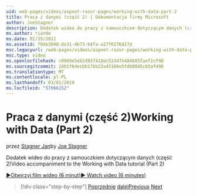 ```yaml
---
uid: web-pages/videos/aspnet-razor-pages/working-with-data-part-2
title: Praca z danymi (część 2) | Dokumentacja firmy Microsoft
author: JoeStagner
description: Dodatek wideo do pracy z samouczkiem dotyczącym danych (część 2)
ms.author: riande
ms.date: 02/25/2011
ms.assetid: f0de3048-de31-4b73-b4fa-a27f6276d17d
msc.legacyurl: /web-pages/videos/aspnet-razor-pages/working-with-data-part-2
msc.type: video
ms.openlocfilehash: c0969e5eb2d837410ec52d47b484685faef2cf98
ms.sourcegitcommit: 24b1f6decbb17bb22a45166e5fdb0845c65af498
ms.translationtype: MT
ms.contentlocale: pl-PL
ms.lasthandoff: 03/01/2019
ms.locfileid: "57066152"
---
```

<a name="working-with-data-part-2"></a><span data-ttu-id="f7b45-103">Praca z danymi (część 2)</span><span class="sxs-lookup"><span data-stu-id="f7b45-103">Working with Data (Part 2)</span></span>
====================
<span data-ttu-id="f7b45-104">przez [Stagner Jan](https://github.com/JoeStagner)</span><span class="sxs-lookup"><span data-stu-id="f7b45-104">by [Joe Stagner](https://github.com/JoeStagner)</span></span>

<span data-ttu-id="f7b45-105">Dodatek wideo do pracy z samouczkiem dotyczącym danych (część 2)</span><span class="sxs-lookup"><span data-stu-id="f7b45-105">Video accompaniment to the Working with Data tutorial (Part 2)</span></span>

[<span data-ttu-id="f7b45-106">&#9654;Obejrzyj film wideo (6 minut)</span><span class="sxs-lookup"><span data-stu-id="f7b45-106">&#9654; Watch video (6 minutes)</span></span>](https://channel9.msdn.com/Blogs/ASP-NET-Site-Videos/working-with-data-part-2)

> [!div class="step-by-step"]
> <span data-ttu-id="f7b45-107">[Poprzednie](working-with-data-part-1.md)
> [dalej](displaying-data-in-a-grid.md)</span><span class="sxs-lookup"><span data-stu-id="f7b45-107">[Previous](working-with-data-part-1.md)
[Next](displaying-data-in-a-grid.md)</span></span>
